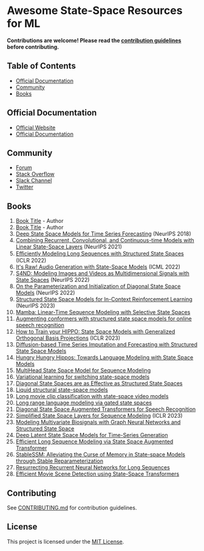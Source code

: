 # Awesome State-Space Resources for ML

**Contributions are welcome! Please read the [contribution guidelines](CONTRIBUTING.md) before contributing.**

## Table of Contents

- [Official Documentation](#official-documentation)
- [Community](#community)
- [Books](#books)

## Official Documentation

- [Official Website](https://example.com)
- [Official Documentation](https://example.com/docs)

## Community

- [Forum](https://example.com/forum)
- [Stack Overflow](https://stackoverflow.com/questions/tagged/[topic])
- [Slack Channel](https://example.slack.com)
- [Twitter](https://twitter.com/[topic])

## Books

1. [Book Title](https://example.com/book1) - Author
2. [Book Title](https://example.com/book2) - Author
3. [Deep State Space Models for Time Series Forecasting](https://proceedings.neurips.cc/paper_files/paper/2018/file/5cf68969fb67aa6082363a6d4e6468e2-Paper.pdf) (NeurIPS 2018)
4. [Combining Recurrent, Convolutional, and Continuous-time Models with Linear State-Space Layers](https://arxiv.org/abs/2110.13985) (NeurIPS 2021)
5. [Eﬃciently Modeling Long Sequences with Structured State Spaces](https://arxiv.org/abs/2110.13985) (ICLR 2022)
6. [It's Raw! Audio Generation with State-Space Models](https://arxiv.org/abs/2202.09729) (ICML 2022)
7. [S4ND: Modeling Images and Videos as Multidimensional Signals with State Spaces](https://arxiv.org/abs/2210.06583) (NeurIPS 2022)
8. [On the Parameterization and Initialization of Diagonal State Space Models](https://arxiv.org/abs/2206.11893) (NeurIPS 2022)
9. [Structured State Space Models for In-Context Reinforcement Learning](https://arxiv.org/pdf/2303.03982.pdf) (NeurIPS 2023)
10. [Mamba: Linear-Time Sequence Modeling with Selective State Spaces](https://arxiv.org/abs/2312.00752)
11. [Augmenting conformers with structured state space models for online speech recognition](https://arxiv.org/abs/2309.08551)
12. [How to Train your HIPPO: State Space Models with Generalized Orthogonal Basis Projections](https://arxiv.org/abs/2206.12037) (ICLR 2023)
13. [Diffusion-based Time Series Imputation and Forecasting with Structured State Space Models](https://arxiv.org/abs/2208.09399)
14. [Hungry Hungry Hippos: Towards Language Modeling with State Space Models](https://arxiv.org/abs/2212.14052)
15. [MultiHead State Space Model for Sequence Modeling](https://arxiv.org/abs/2305.12498)
16. [Variational learning for switching state-space models](https://www.cs.toronto.edu/~hinton/absps/switch.pdf)
17. [Diagonal State Spaces are as Effective as Structured State Spaces](https://arxiv.org/abs/2203.14343)
18. [Liquid structural state-space models](https://arxiv.org/pdf/2209.12951.pdf)
19. [Long movie clip classification with state-space video models](https://arxiv.org/abs/2204.01692)
20. [Long range language modeling via gated state spaces](https://arxiv.org/abs/2206.13947)
21. [Diagonal State Space Augmented Transformers for Speech Recognition](https://arxiv.org/abs/2302.14120)
22. [Simplified State Space Layers for Sequence Modeling](https://arxiv.org/abs/2208.04933) (ICLR 2023)
23. [Modeling Multivariate Biosignals with Graph Neural Networks and Structured State Space](https://arxiv.org/abs/2211.11176)
24. [Deep Latent State Space Models for Time-Series Generation](https://arxiv.org/abs/2212.12749)
25. [Efficient Long Sequence Modeling via State Space Augmented Transformer](https://arxiv.org/abs/2212.08136)
26. [StableSSM: Alleviating the Curse of Memory in State-space Models through Stable Reparameterization](https://arxiv.org/abs/2311.14495)
27. [Resurrecting Recurrent Neural Networks for Long Sequences](https://arxiv.org/abs/2303.06349)
28. [Efficient Movie Scene Detection using State-Space Transformers](https://arxiv.org/abs/2212.14427)

## Contributing

See [CONTRIBUTING.md](CONTRIBUTING.md) for contribution guidelines.

## License

This project is licensed under the [MIT License](LICENSE).
